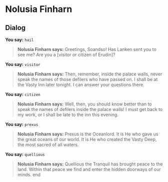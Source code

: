 # Nolusia Finharn


## Dialog

**You say:** `hail`



>**Nolusia Finharn says:** Greetings, Soandso! Has Lanken sent you to see me? Are you a [visitor or citizen of Erudin]?

**You say:** `visitor`



>**Nolusia Finharn says:** Then, remember, inside the palace walls, never speak the names of those defilers who have passed on. I shall be at the Vasty Inn later tonight. I can answer your questions there.

**You say:** `citizen`



>**Nolusia Finharn says:** Well, then, you should know better than to speak the names of defilers inside the palace walls! I must get back to my work, or I shall be late to the inn this evening.

**You say:** `prexus`



>**Nolusia Finharn says:** Prexus is the Oceanlord. It is He who gave us the great oceans of our world. It is He who created the Vasty Deep, the most sacred of all waters.

**You say:** `quellious`



>**Nolusia Finharn says:** Quellious the Tranquil has brought peace to the land. Within that peace we find and enter the hidden doorways of our minds.
end
